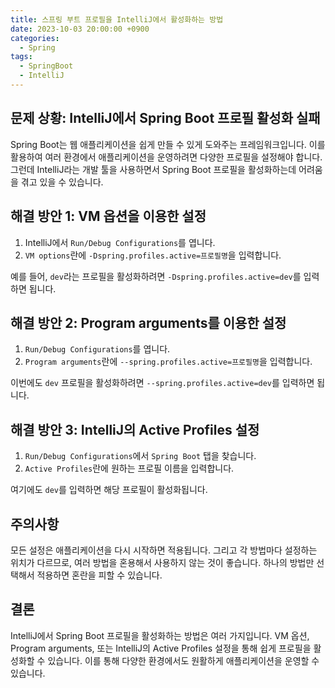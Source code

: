 ```yaml
---
title: 스프링 부트 프로필을 IntelliJ에서 활성화하는 방법
date: 2023-10-03 20:00:00 +0900
categories:
  - Spring
tags:
  - SpringBoot
  - IntelliJ
---
```

## 문제 상황: IntelliJ에서 Spring Boot 프로필 활성화 실패

Spring Boot는 웹 애플리케이션을 쉽게 만들 수 있게 도와주는 프레임워크입니다. 이를 활용하여 여러 환경에서 애플리케이션을 운영하려면 다양한 프로필을 설정해야 합니다. 그런데 IntelliJ라는 개발 툴을 사용하면서 Spring Boot 프로필을 활성화하는데 어려움을 겪고 있을 수 있습니다.

## 해결 방안 1: VM 옵션을 이용한 설정

1. IntelliJ에서 `Run/Debug Configurations`를 엽니다.
2. `VM options`란에 `-Dspring.profiles.active=프로필명`을 입력합니다.

예를 들어, `dev`라는 프로필을 활성화하려면 `-Dspring.profiles.active=dev`를 입력하면 됩니다.

## 해결 방안 2: Program arguments를 이용한 설정

1. `Run/Debug Configurations`를 엽니다.
2. `Program arguments`란에 `--spring.profiles.active=프로필명`을 입력합니다.

이번에도 `dev` 프로필을 활성화하려면 `--spring.profiles.active=dev`를 입력하면 됩니다.

## 해결 방안 3: IntelliJ의 Active Profiles 설정

1. `Run/Debug Configurations`에서 `Spring Boot` 탭을 찾습니다.
2. `Active Profiles`란에 원하는 프로필 이름을 입력합니다.

여기에도 `dev`를 입력하면 해당 프로필이 활성화됩니다.

## 주의사항

모든 설정은 애플리케이션을 다시 시작하면 적용됩니다. 그리고 각 방법마다 설정하는 위치가 다르므로, 여러 방법을 혼용해서 사용하지 않는 것이 좋습니다. 하나의 방법만 선택해서 적용하면 혼란을 피할 수 있습니다.

## 결론

IntelliJ에서 Spring Boot 프로필을 활성화하는 방법은 여러 가지입니다. VM 옵션, Program arguments, 또는 IntelliJ의 Active Profiles 설정을 통해 쉽게 프로필을 활성화할 수 있습니다. 이를 통해 다양한 환경에서도 원활하게 애플리케이션을 운영할 수 있습니다.
